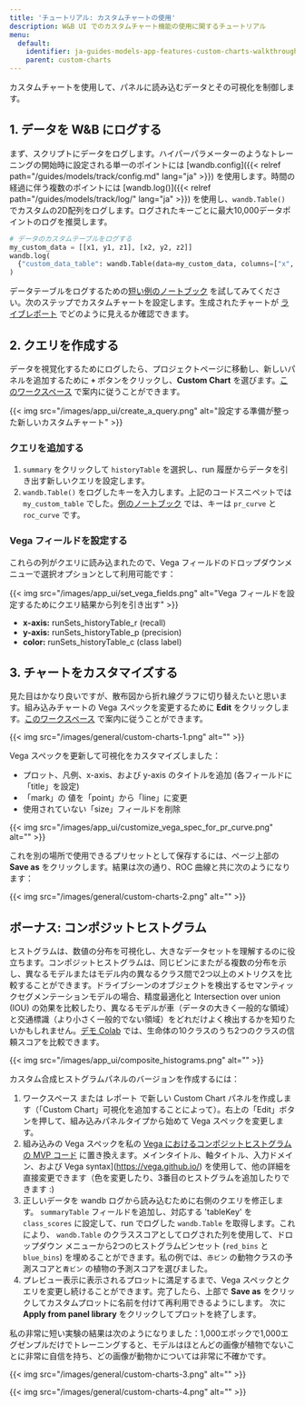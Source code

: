 ```yaml
---
title: 'チュートリアル: カスタムチャートの使用'
description: W&B UI でのカスタムチャート機能の使用に関するチュートリアル
menu:
  default:
    identifier: ja-guides-models-app-features-custom-charts-walkthrough
    parent: custom-charts
---
```


カスタムチャートを使用して、パネルに読み込むデータとその可視化を制御します。

## 1. データを W&B にログする

まず、スクリプトにデータをログします。ハイパーパラメーターのようなトレーニングの開始時に設定される単一のポイントには [wandb.config]({{< relref path="/guides/models/track/config.md" lang="ja" >}}) を使用します。時間の経過に伴う複数のポイントには [wandb.log()]({{< relref path="/guides/models/track/log/" lang="ja" >}}) を使用し、`wandb.Table()` でカスタムの2D配列をログします。ログされたキーごとに最大10,000データポイントのログを推奨します。

```python
# データのカスタムテーブルをログする
my_custom_data = [[x1, y1, z1], [x2, y2, z2]]
wandb.log(
  {"custom_data_table": wandb.Table(data=my_custom_data, columns=["x", "y", "z"])}
)
```

データテーブルをログするための[短い例のノートブック](https://bit.ly/custom-charts-colab) を試してみてください。次のステップでカスタムチャートを設定します。生成されたチャートが [ライブレポート](https://app.wandb.ai/demo-team/custom-charts/reports/Custom-Charts--VmlldzoyMTk5MDc) でどのように見えるか確認できます。

## 2. クエリを作成する

データを視覚化するためにログしたら、プロジェクトページに移動し、新しいパネルを追加するために **`+`** ボタンをクリックし、**Custom Chart** を選びます。[このワークスペース](https://app.wandb.ai/demo-team/custom-charts) で案内に従うことができます。

{{< img src="/images/app_ui/create_a_query.png" alt="設定する準備が整った新しいカスタムチャート" >}}

### クエリを追加する

1. `summary` をクリックして `historyTable` を選択し、run 履歴からデータを引き出す新しいクエリを設定します。
2. `wandb.Table()` をログしたキーを入力します。上記のコードスニペットでは `my_custom_table` でした。[例のノートブック](https://bit.ly/custom-charts-colab) では、キーは `pr_curve` と `roc_curve` です。

### Vega フィールドを設定する

これらの列がクエリに読み込まれたので、Vega フィールドのドロップダウンメニューで選択オプションとして利用可能です：

{{< img src="/images/app_ui/set_vega_fields.png" alt="Vega フィールドを設定するためにクエリ結果から列を引き出す" >}}

* **x-axis:** runSets_historyTable_r (recall)
* **y-axis:** runSets_historyTable_p (precision)
* **color:** runSets_historyTable_c (class label)

## 3. チャートをカスタマイズする

見た目はかなり良いですが、散布図から折れ線グラフに切り替えたいと思います。組み込みチャートの Vega スペックを変更するために **Edit** をクリックします。[このワークスペース](https://app.wandb.ai/demo-team/custom-charts) で案内に従うことができます。

{{< img src="/images/general/custom-charts-1.png" alt="" >}}

Vega スペックを更新して可視化をカスタマイズしました：

* プロット、凡例、x-axis、および y-axis のタイトルを追加 (各フィールドに「title」を設定)
* 「mark」の 値を「point」から「line」に変更
* 使用されていない「size」フィールドを削除

{{< img src="/images/app_ui/customize_vega_spec_for_pr_curve.png" alt="" >}}

これを別の場所で使用できるプリセットとして保存するには、ページ上部の **Save as** をクリックします。結果は次の通り、ROC 曲線と共に次のようになります：

{{< img src="/images/general/custom-charts-2.png" alt="" >}}

## ボーナス: コンポジットヒストグラム

ヒストグラムは、数値の分布を可視化し、大きなデータセットを理解するのに役立ちます。コンポジットヒストグラムは、同じビンにまたがる複数の分布を示し、異なるモデルまたはモデル内の異なるクラス間で2つ以上のメトリクスを比較することができます。ドライブシーンのオブジェクトを検出するセマンティックセグメンテーションモデルの場合、精度最適化と Intersection over union (IOU) の効果を比較したり、異なるモデルが車（データの大きく一般的な領域）と交通標識（より小さく一般的でない領域）をどれだけよく検出するかを知りたいかもしれません。[デモ Colab](https://bit.ly/custom-charts-colab) では、生命体の10クラスのうち2つのクラスの信頼スコアを比較できます。

{{< img src="/images/app_ui/composite_histograms.png" alt="" >}}

カスタム合成ヒストグラムパネルのバージョンを作成するには：

1. ワークスペース または レポート で新しい Custom Chart パネルを作成します（「Custom Chart」可視化を追加することによって）。右上の「Edit」ボタンを押して、組み込みパネルタイプから始めて Vega スペックを変更します。
2. 組み込みの Vega スペックを私の [Vega におけるコンポジットヒストグラムの MVP コード](https://gist.github.com/staceysv/9bed36a2c0c2a427365991403611ce21) に置き換えます。メインタイトル、軸タイトル、入力ドメイン、および Vega syntax](https://vega.github.io/) を使用して、他の詳細を直接変更できます（色を変更したり、3番目のヒストグラムを追加したりできます :) 
3. 正しいデータを wandb ログから読み込むために右側のクエリを修正します。 `summaryTable` フィールドを追加し、対応する 'tableKey' を `class_scores` に設定して、run でログした `wandb.Table` を取得します。これにより、 `wandb.Table` のクラススコアとしてログされた列を使用して、ドロップダウン メニューから2つのヒストグラムビンセット (`red_bins` と `blue_bins`) を埋めることができます。私の例では、`赤ビン` の動物クラスの予測スコアと`青ビン` の植物の予測スコアを選びました。
4. プレビュー表示に表示されるプロットに満足するまで、Vega スペックとクエリを変更し続けることができます。完了したら、上部で **Save as** をクリックしてカスタムプロットに名前を付けて再利用できるようにします。 次に **Apply from panel library** をクリックしてプロットを終了します。

私の非常に短い実験の結果は次のようになりました：1,000エポックで1,000エグゼンプルだけでトレーニングすると、モデルはほとんどの画像が植物でないことに非常に自信を持ち、どの画像が動物かについては非常に不確かです。

{{< img src="/images/general/custom-charts-3.png" alt="" >}}

{{< img src="/images/general/custom-charts-4.png" alt="" >}}